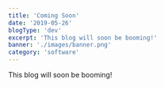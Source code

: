 ```yaml
---
title: 'Coming Soon'
date: '2019-05-26'
blogType: 'dev'
excerpt: 'This blog will soon be booming!'
banner: './images/banner.png'
category: 'software'
---
```


This blog will soon be booming!
